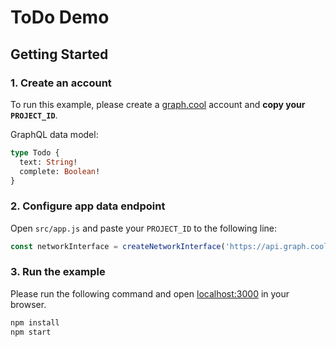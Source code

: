# ToDo Demo

## Getting Started

### 1. Create an account

To run this example, please create a [graph.cool](http://graph.cool) account and **copy your `PROJECT_ID`**.

GraphQL data model:

```graphql
type Todo {
  text: String!
  complete: Boolean!
}
```

### 2. Configure app data endpoint

Open `src/app.js` and paste your `PROJECT_ID` to the following line:

```js
const networkInterface = createNetworkInterface('https://api.graph.cool/simple/v1/__PROJECT_ID__')
```


### 3. Run the example

Please run the following command and open [localhost:3000](http://localhost:3000) in your browser.

```sh
npm install
npm start
```
